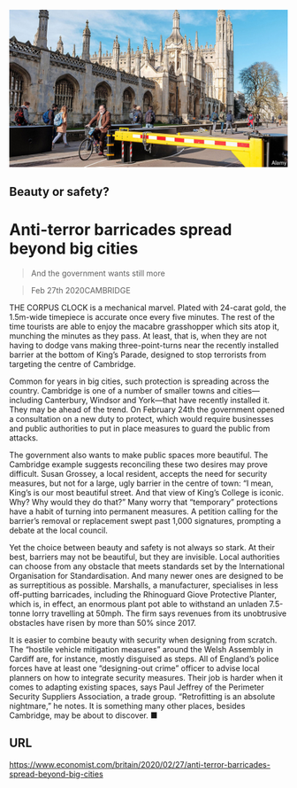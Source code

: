 ![](./images/20200229_BRP001_0.jpg)

## Beauty or safety?

# Anti-terror barricades spread beyond big cities

> And the government wants still more

> Feb 27th 2020CAMBRIDGE

THE CORPUS CLOCK is a mechanical marvel. Plated with 24-carat gold, the 1.5m-wide timepiece is accurate once every five minutes. The rest of the time tourists are able to enjoy the macabre grasshopper which sits atop it, munching the minutes as they pass. At least, that is, when they are not having to dodge vans making three-point-turns near the recently installed barrier at the bottom of King’s Parade, designed to stop terrorists from targeting the centre of Cambridge.

Common for years in big cities, such protection is spreading across the country. Cambridge is one of a number of smaller towns and cities—including Canterbury, Windsor and York—that have recently installed it. They may be ahead of the trend. On February 24th the government opened a consultation on a new duty to protect, which would require businesses and public authorities to put in place measures to guard the public from attacks.

The government also wants to make public spaces more beautiful. The Cambridge example suggests reconciling these two desires may prove difficult. Susan Grossey, a local resident, accepts the need for security measures, but not for a large, ugly barrier in the centre of town: “I mean, King’s is our most beautiful street. And that view of King’s College is iconic. Why? Why would they do that?” Many worry that “temporary” protections have a habit of turning into permanent measures. A petition calling for the barrier’s removal or replacement swept past 1,000 signatures, prompting a debate at the local council.

Yet the choice between beauty and safety is not always so stark. At their best, barriers may not be beautiful, but they are invisible. Local authorities can choose from any obstacle that meets standards set by the International Organisation for Standardisation. And many newer ones are designed to be as surreptitious as possible. Marshalls, a manufacturer, specialises in less off-putting barricades, including the Rhinoguard Giove Protective Planter, which is, in effect, an enormous plant pot able to withstand an unladen 7.5-tonne lorry travelling at 50mph. The firm says revenues from its unobtrusive obstacles have risen by more than 50% since 2017.

It is easier to combine beauty with security when designing from scratch. The “hostile vehicle mitigation measures” around the Welsh Assembly in Cardiff are, for instance, mostly disguised as steps. All of England’s police forces have at least one “designing-out crime” officer to advise local planners on how to integrate security measures. Their job is harder when it comes to adapting existing spaces, says Paul Jeffrey of the Perimeter Security Suppliers Association, a trade group. “Retrofitting is an absolute nightmare,” he notes. It is something many other places, besides Cambridge, may be about to discover. ■

## URL

https://www.economist.com/britain/2020/02/27/anti-terror-barricades-spread-beyond-big-cities
